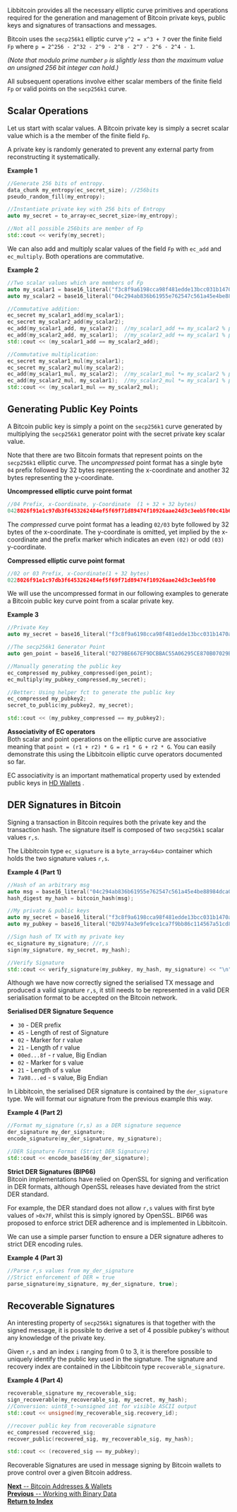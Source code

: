 Libbitcoin provides all the necessary elliptic curve primitives and operations required for the generation and management of Bitcoin private keys, public keys and signatures of transactions and messages.

Bitcoin uses the `secp256k1` elliptic curve `y^2 = x^3 + 7` over the finite field `Fp` where `p = 2^256 - 2^32 - 2^9 - 2^8 - 2^7 - 2^6 - 2^4 - 1`.   

*(Note that modulo prime number `p` is slightly less than the maximum value an unsigned 256 bit integer can hold.)*

All subsequent operations involve either scalar members of the finite field `Fp` or valid points on the `secp256k1` curve.

## Scalar Operations

Let us start with scalar values. A Bitcoin private key is simply a secret scalar value which is a the member of the finite field `Fp`.

A private key is randomly generated to prevent any external party from reconstructing it systematically.

**Example 1**
```c++
//Generate 256 bits of entropy.
data_chunk my_entropy(ec_secret_size); //256bits
pseudo_random_fill(my_entropy);

//Instantiate private key with 256 bits of Entropy
auto my_secret = to_array<ec_secret_size>(my_entropy);

//Not all possible 256bits are member of Fp
std::cout << verify(my_secret);
```

We can also add and multiply scalar values of the field `Fp` with `ec_add` and `ec_multiply`. Both operations are commutative.

**Example 2**
```c++
//Two scalar values which are members of Fp
auto my_scalar1 = base16_literal("f3c8f9a6198cca98f481edde13bcc031b1470a81e367b838fe9e0a9db0f5993d");
auto my_scalar2 = base16_literal("04c294ab836b61955e762547c561a45e4be88984dca06da959d47bf880fd92f4");

//Commutative addition:
ec_secret my_scalar1_add(my_scalar1);
ec_secret my_scalar2_add(my_scalar2);
ec_add(my_scalar1_add, my_scalar2);  //my_scalar1_add += my_scalar2 % p
ec_add(my_scalar2_add, my_scalar1);  //my_scalar2_add += my_scalar1 % p
std::cout << (my_scalar1_add == my_scalar2_add);

//Commutative multiplication:
ec_secret my_scalar1_mul(my_scalar1);
ec_secret my_scalar2_mul(my_scalar2);
ec_add(my_scalar1_mul, my_scalar2);  //my_scalar1_mul *= my_scalar2 % p
ec_add(my_scalar2_mul, my_scalar1);  //my_scalar2_mul *= my_scalar1 % p
std::cout << (my_scalar1_mul == my_scalar2_mul);
```
## Generating Public Key Points

A Bitcoin public key is simply a point on the `secp256k1` curve generated by multiplying the `secp256k1` generator point with the secret private key scalar value.  

Note that there are two Bitcoin formats that represent points on the `secp256k1` elliptic curve. The *uncompressed* point format has a single byte `04` prefix followed by 32 bytes representing the x-coordinate and another 32 bytes representing the y-coordinate.

**Uncompressed elliptic curve point format**
```C++
//04 Prefix, x-Coordinate, y-Coordinate  (1 + 32 + 32 bytes)
0428026f91e1c97db3f6453262484ef5f69f71d89474f10926aae24d3c3eeb5f00c41b6810b8b305a05de2b4448d7e2a079771d4c018b923a9ab860e4b0b4f86f6
```

The *compressed* curve point format has a leading `02/03` byte followed by 32 bytes of the x-coordinate. The y-coordinate is omitted, yet implied by the x-coordinate and the prefix marker which indicates an even `(02)` or odd `(03)` y-coordinate.

**Compressed elliptic curve point format**
```c++
//02 or 03 Prefix, x-Coordinate(1 + 32 bytes)
0228026f91e1c97db3f6453262484ef5f69f71d89474f10926aae24d3c3eeb5f00
```
We will use the uncompressed format in our following examples to generate a Bitcoin public key curve point from a scalar private key.

**Example 3**
```c++
//Private Key
auto my_secret = base16_literal("f3c8f9a6198cca98f481edde13bcc031b1470a81e367b838fe9e0a9db0f5993d");

//The secp256k1 Generator Point
auto gen_point = base16_literal("0279BE667EF9DCBBAC55A06295CE870B07029BFCDB2DCE28D959F2815B16F81798");

//Manually generating the public key
ec_compressed my_pubkey_compressed(gen_point);
ec_multiply(my_pubkey_compressed,my_secret);

//Better: Using helper fct to generate the public key
ec_compressed my_pubkey2;
secret_to_public(my_pubkey2, my_secret);

std::cout << (my_pubkey_compressed == my_pubkey2);
```

**Associativity of EC operators**  
Both scalar and point operations on the elliptic curve are associative meaning that `point = (r1 + r2) * G = r1 * G + r2 * G`. You can easily demonstrate this using the Libbitcoin elliptic curve operators documented so far.

EC associativity is an important mathematical property used by extended public keys in [HD Wallets](https://github.com/libbitcoin/libbitcoin/wiki)  .

## DER Signatures in Bitcoin
Signing a transaction in Bitcoin requires both the private key and the transaction hash. The signature itself is composed of two `secp256k1` scalar values `r,s`.

The Libbitcoin type `ec_signature` is a `byte_array<64u>` container which holds the two signature values `r,s`.

**Example 4 (Part 1)**
```c++
//Hash of an arbitrary msg
auto msg = base16_literal("04c294ab836b61955e762547c561a45e4be88984dca06da959d47bf880fd92f4");
hash_digest my_hash = bitcoin_hash(msg);

//My private & public keys
auto my_secret = base16_literal("f3c8f9a6198cca98f481edde13bcc031b1470a81e367b838fe9e0a9db0f5993d");
auto my_pubkey = base16_literal("02b974a3e9fe9ce1ca7f9bb86c114567a51cd8deb7157aeabcce46eb6138c3a1b3");

//Sign hash of TX with my private key
ec_signature my_signature; //r,s
sign(my_signature, my_secret, my_hash);

//Verify Signature
std::cout << verify_signature(my_pubkey, my_hash, my_signature) << "\n";
```
Although we have now correctly signed the serialised TX message and produced a valid signature `r,s`, it still needs to be represented in a valid DER serialisation format to be accepted on the Bitcoin network.  

**Serialised DER Signature Sequence**
* `30` - DER prefix
* `45` - Length of rest of Signature
* `02` - Marker for r value
* `21` - Length of r value
* `00ed...8f` - r value, Big Endian
* `02` - Marker for s value
* `21` - Length of s value
* `7a98...ed` - s value, Big Endian

In Libbitcoin, the serialised DER signature is contained by the `der_signature` type. We will format our signature from the previous example this way.

**Example 4 (Part 2)**
```c++
//Format my_signature (r,s) as a DER signature sequence
der_signature my_der_signature;
encode_signature(my_der_signature, my_signature);

//DER Signature Format (Strict DER Signature)
std::cout << encode_base16(my_der_signature);
```
**Strict DER Signatures (BIP66)**  
Bitcoin implementations have relied on OpenSSL for signing and verification in DER formats, although OpenSSL releases have deviated from the strict DER standard.

For example, the DER standard does not allow `r,s` values with first byte values of `>0x7F`, whilst this is simply ignored by OpenSSL. BIP66 was proposed to enforce strict DER adherence and is implemented in Libbitcoin.

We can use a simple parser function to ensure a DER signature adheres to strict DER encoding rules.

**Example 4 (Part 3)**
```c++
//Parse r,s values from my_der_signature
//Strict enforcement of DER = true
parse_signature(my_signature, my_der_signature, true);
```

## Recoverable Signatures
An interesting property of `secp256k1` signatures is that together with the signed message, it is possible to derive a set of 4 possible pubkey's without any knowledge of the private key.

Given `r,s` and an index `i` ranging from 0 to 3, it is therefore possible to uniquely identify the public key used in the signature. The signature and recovery index are contained in the Libbitcoin type `recoverable_signature`.

**Example 4 (Part 4)**
```c++
recoverable_signature my_recoverable_sig;
sign_recoverable(my_recoverable_sig, my_secret, my_hash);
//Conversion: uint8_t->unsigned int for visible ASCII output
std::cout << unsigned(my_recoverable_sig.recovery_id);

//recover public key from recoverable signature
ec_compressed recovered_sig;
recover_public(recovered_sig, my_recoverable_sig, my_hash);

std::cout << (recovered_sig == my_pubkey);
```

Recoverable Signatures are used in message signing by Bitcoin wallets to prove control over a given Bitcoin address.

[**Next** -- Bitcoin Addresses &  Wallets](https://github.com/libbitcoin/libbitcoin/wiki)  
[**Previous** -- Working with Binary Data ](https://github.com/libbitcoin/libbitcoin/wiki/Working-with-Binary-Data)  
[**Return to Index**](https://github.com/libbitcoin/libbitcoin/wiki)